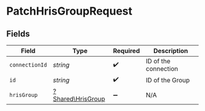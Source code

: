 # PatchHrisGroupRequest


## Fields

| Field                                                 | Type                                                  | Required                                              | Description                                           |
| ----------------------------------------------------- | ----------------------------------------------------- | ----------------------------------------------------- | ----------------------------------------------------- |
| `connectionId`                                        | *string*                                              | :heavy_check_mark:                                    | ID of the connection                                  |
| `id`                                                  | *string*                                              | :heavy_check_mark:                                    | ID of the Group                                       |
| `hrisGroup`                                           | [?Shared\HrisGroup](../../Models/Shared/HrisGroup.md) | :heavy_minus_sign:                                    | N/A                                                   |